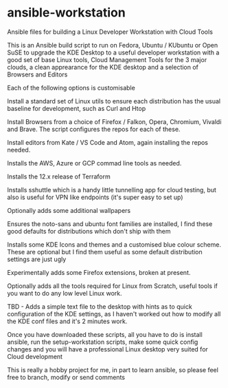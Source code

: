 # ansible-workstation
Ansible files for building a Linux Developer Workstation with Cloud Tools

This is an Ansible build script to run on Fedora, Ubuntu / KUbuntu or Open SuSE to upgrade the KDE Desktop to a useful developer workstation with a good set of base Linux tools, Cloud Management Tools for the 3 major clouds, a clean apprearance for the KDE desktop and a selection of Browsers and Editors

Each of the following options is customisable

Install a standard set of Linux utils to ensure each distribution has the usual baseline for development, such as Curl and Htop

Install Browsers from a choice of Firefox / Falkon, Opera, Chromium, Vivaldi and Brave. The script configures the repos for each of these.

Install editors from Kate / VS Code and Atom, again installing the repos needed.

Installs the AWS, Azure or GCP commad line tools as needed.

Installs the 12.x release of Terraform

Installs sshuttle which is a handy little tunnelling app for cloud testing, but also is useful for VPN like endpoints (it's super easy to set up)

Optionally adds some additional wallpapers

Ensures the noto-sans and ubuntu font families are installed, I find these good defaults for distributions which don't ship with them

Installs some KDE Icons and themes and a customised blue colour scheme. These are optional but I find them useful as some default distribution settings are just ugly

Experimentally adds some Firefox extensions, broken at present.

Optionally adds all the tools required for Linux from Scratch, useful tools if you want to do any low level Linux work.

TBD - Adds a simple text file to the desktop with hints as to quick configuration of the KDE settings, as I haven't worked out how to modify all the KDE conf files and it's 2 minutes work.

Once you have downloaded these scripts, all you have to do is install ansible, run the setup-workstation scripts, make some quick config changes and you will have a professional Linux desktop very suited for Cloud development

This is really a hobby project for me, in part to learn ansible, so please feel free to branch, modify or send comments


